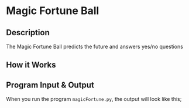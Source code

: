 # Magic Fortune Ball

## Description

The Magic Fortune Ball predicts the future and answers yes/no questions

## How it Works

## Program Input & Output

When you run the program `magicFortune.py`, the output will look like this;

```
```
